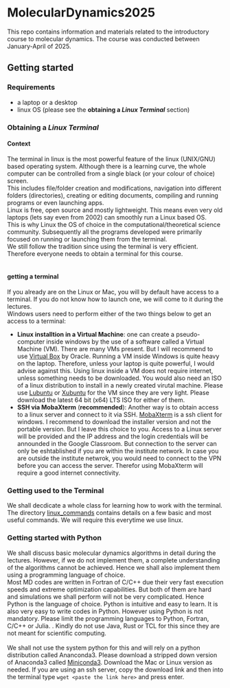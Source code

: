 # MolecularDynamics2025
This repo contains information and materials related to the introductory course to molecular dynamics. The course was conducted between January-April of 2025.

## Getting started
### Requirements
- a laptop or a desktop
- linux OS (please see the **obtaining a _Linux Terminal_** section)

### Obtaining a *Linux Terminal*
#### Context
The terminal in linux is the most powerful feature of the linux (UNIX/GNU) based operating system. Although there is a learning curve, the whole computer can be controlled from a single black (or your colour of choice) screen. </br>
This includes file/folder creation and modifications, navigation into different folders (directories), creating or editing documents, compiling and running programs or even launching apps. </br>
Linux is free, open source and mostly lightweight. This means even very old laptops (lets say even from 2002) can smoothly run a Linux based OS. </br>
This is why Linux the OS of choice in the computational/theoretical science community. Subsequently all the programs developed were primarily focused on running or launching them from the terminal.</br>
We still follow the tradition since using the terminal is very efficient. Therefore everyone needs to obtain a terminal for this course. </br>
</br>
#### getting a terminal
If you already are on the Linux or Mac, you will by default have access to a terminal. If you do not know how to launch one, we will come to it during the lectures.</br>
Windows users need to perform either of the two things below to get an access to a terminal:
- **Linux installtion in a Virtual Machine**: one can create a pseudo-computer inside windows by the use of a software called a Virtual Machine (VM). There are many VMs present. But I will recommend to use [Virtual Box](https://www.virtualbox.org/) by Oracle. Running a VM inside Windows is quite heavy on the laptop. Therefore, unless your laptop is quite powerful, I would advise against this. Using linux inside a VM does not require internet, unless something needs to be downloaded. You would also need an ISO of a linux distribution to install in a newly created virutal machine. Please use [Lubuntu](https://lubuntu.org/) or [Xubuntu](https://xubuntu.org/) for the VM since they are very light. Please download the latest 64 bit (x64) LTS ISO for either of them.
- **SSH via MobaXterm** (**recommended**): Another way is to obtain access to a linux server and connect to it via SSH. [MobaXterm](https://mobaxterm.mobatek.net/) is a ssh client for windows. I recommend to download the installer version and not the portable version. But I leave this choice to you. Access to a Linux server will be provided and the IP address and the login credentials will be announded in the Google Classroom. But connection to the server can only be eshtablished if you are within the institute network. In case you are outside the institute netwrok, you would need to connect to the VPN before you can access the server. Therefor using MobaXterm will require a good internet connectivity.</br>

### Getting used to the Terminal
We shall decdicate a whole class for learning how to work with the terminal. The directory [linux_commands](https://github.com/SerpentByte/MolecularDynamics2025/tree/main/linux_commands) contains details on a few basic and most useful commands. We will require this everytime we use linux.

### Getting started with Python
We shall discuss basic molecular dynamics algorithms in detail during the lectures. However, if we do not implement them, a complete understanding of the algorithms cannot be achieved. Hence we shall also implement them using a programming language of choice. </br>
Most MD codes are written in Fortran of C/C++ due their very fast execution speeds and extreme optimization capabilities. But both of them are hard and simulations we shall perform will not be very complicated. Hence Python is the language of choice. Python is intuitive and easy to learn. It is also very easy to write codes in Python. However using Python is not mandatory. Please limit the programming languages to Python, Fortran, C/C++ or Julia. . Kindly do not use Java, Rust or TCL for this since they are not meant for scientific computing. 
</br></br>
We shall not use the system python for this and will rely on a python distribution called Ananconda3. Please download a stripped down version of Anaconda3 called [Miniconda3](https://repo.anaconda.com/miniconda/). Download the Mac or Linux version as needed. If you are using an ssh server, copy the download link and then into the terminal type ```wget <paste the link here>``` and press enter.
